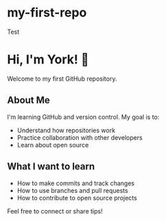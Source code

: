 # my-first-repo
Test
# Hi, I'm York! 👋

Welcome to my first GitHub repository.

## About Me

I'm learning GitHub and version control. My goal is to:
- Understand how repositories work
- Practice collaboration with other developers
- Learn about open source

## What I want to learn

- How to make commits and track changes
- How to use branches and pull requests
- How to contribute to open source projects

Feel free to connect or share tips!
